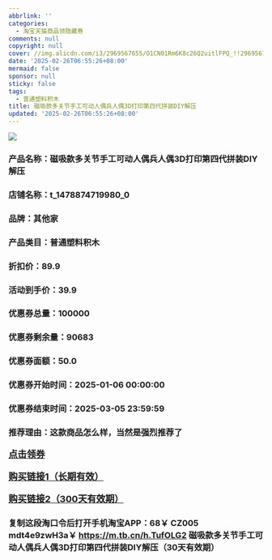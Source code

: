 ```yaml
---
abbrlink: ''
categories:
  - 淘宝天猫商品领隐藏券
comments: null
copyright: null
cover: //img.alicdn.com/i3/2969567655/O1CN01Rm6K8c26Q2uitlFPQ_!!2969567655.webp
date: '2025-02-26T06:55:26+08:00'
mermaid: false
sponsor: null
sticky: false
tags:
  - 普通塑料积木
title: 磁吸款多关节手工可动人偶兵人偶3D打印第四代拼装DIY解压
updated: '2025-02-26T06:55:26+08:00'
--- 
```


![](//img.alicdn.com/i3/2969567655/O1CN01Rm6K8c26Q2uitlFPQ_!!2969567655.webp)

### 产品名称：磁吸款多关节手工可动人偶兵人偶3D打印第四代拼装DIY解压
### 店铺名称：t_1478874719980_0
### 品牌：其他家
### 产品类目：普通塑料积木
### 折扣价：89.9
### 活动到手价：39.9
### 优惠券总量：100000
### 优惠券剩余量：90683
### 优惠券面额：50.0
### 优惠券开始时间：2025-01-06 00:00:00	
### 优惠券结束时间：2025-03-05 23:59:59	
### 推荐理由：这款商品怎么样，当然是强烈推荐了

<p style="font-size: 18px; font-weight: bold;">
  <a href="https://uland.taobao.com/coupon/edetail?e=vqp3X%2BSvnbSlhHvvyUNXZfh8CuWt5YH5OVuOuRD5gLJMmdsrkidbOWBzzpT26idJGk0nzxGemGdr12BiZsXZXVSWenRp9D5W9p4mhEX%2BDGzbD4H0491tWvVyKtndpoEVRSHvQe2jOLZ9pbNCYX0I%2BPP%2BWUTgK%2F%2B0I%2BtaUgbudUxA%2B536asYsLWVfKa%2BhVnNDCypZk7jstE6ymN6jNxIP2ZjB6TX2HR3QQ5WKStDdyeTLAJho1Tgm24y1rRo98IyIzxHHRjXbSzC3GXpSbfs48lgfR1iXrq0oTCJSoRwwtF51i7KHuj7sXU5i2VQEt9lsswDhlpaMEaxroXBFP6oz%2BA%3D%3D&traceId=0b515d4517407227641888116d126c&union_lens=lensId%3AOPT%401740722772%400be360d5_0dd3_1954b2998ec_d158%4001%40eyJmbG9vcklkIjo3MzM1NH0ie" target="_blank">点击领券</a>
</p>
<p style="font-size: 18px; font-weight: bold;">
  <a href="https://s.click.taobao.com/t?e=m%3D2%26s%3DQ200fJXSQCRw4vFB6t2Z2ueEDrYVVa64LKpWJ%2Bin0XLjf2vlNIV67uW8xal2bDKcxeoNewupcd73ID%2FV1RqsF4wnCJeELi4I%2FIEn%2BS1IjHAB0ghlTd7WlZVm%2FOAUUFw71qrpxiwMoCNxc1AtbZGVS7nkl9%2Flh87KnbHKCHBmtGwLZMqoQW%2BfuKGzo1lVxIioKQA0S3rDo4Ng9ITG6ypdPTEIWLiXz5MGrPjY7AO496QWhgtb%2B0NtcI7I7fcO0tvqjCYtYGASbzRUrFwjXfRKMROfYmExpA2104bt%2FCh0HCasr45ZIll29RNZSi2ljJWudJa9OYvDqq0%3D" target="_blank">购买链接1（长期有效）</a>
</p>
<p style="font-size: 18px; font-weight: bold;">
  <a href="https://s.click.taobao.com/jblXVNs" target="_blank">购买链接2（300天有效期）</a>
</p>

### 复制这段淘口令后打开手机淘宝APP：68￥ CZ005 mdt4e9zwH3a￥ https://m.tb.cn/h.TufOLG2  磁吸款多关节手工可动人偶兵人偶3D打印第四代拼装DIY解压（30天有效期）
